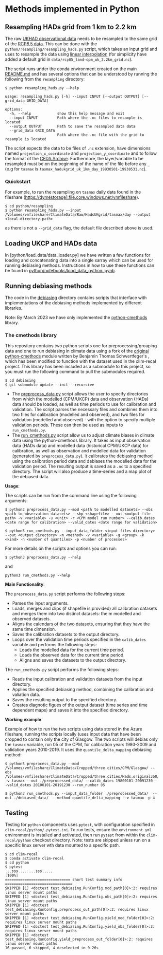 # Methods implemented in Python

## Resampling HADs grid from 1 km to 2.2 km

The raw [UKHAD observational data](https://data.ceda.ac.uk/badc/ukmo-hadobs/data/insitu/MOHC/HadOBS/HadUK-Grid/v1.1.0.0/1km)
needs to be resampled to the same grid of the [RCP8.5 data](https://data.ceda.ac.uk/badc/ukcp18/data/land-cpm/uk/2.2km/rcp85/).
This can be done with the `python/resampling/resampling_hads.py` script, which takes an input
grid and uses to resample the data using [linear interpolation](https://docs.xarray.dev/en/stable/generated/xarray.DataArray.interp.html) (for simplicity have added a
default grid in `data/rcp85_land-cpm_uk_2.2km_grid.nc`).


The script runs under the conda environment created on the main [README.md](../README.md) and has several options that can be understood by
running the following from the `resampling` directory:

```console
$ python resampling_hads.py --help

usage: resampling_hads.py [-h] --input INPUT [--output OUTPUT] [--grid_data GRID_DATA]

options:
  -h, --help            show this help message and exit
  --input INPUT         Path where the .nc files to resample is located
  --output OUTPUT       Path to save the resampled data data
  --grid_data GRID_DATA
                        Path where the .nc file with the grid to resample is located

```

The script expects the data to be files of `.nc` extension, have dimensions named `projection_x_coordinate` and `projection_y_coordinate` and to follow the format
of the [CEDA Archive](https://data.ceda.ac.uk/badc/ukmo-hadobs/data/insitu/MOHC/HadOBS/HadUK-Grid/v1.1.0.0/1km).
Furthermore, the layer/variable to be resampled must be on the beginning of the name of the file before any `_` (e.g for `tasmax` is `tasmax_hadukgrid_uk_1km_day_19930501-19930531.nc`).

### Quickstart

For example, to run the resampling on `tasmax` daily data found in the fileshare (https://dymestorage1.file.core.windows.net/vmfileshare).

```console
$ cd python/resampling
$ python resampling_hads.py --input /Volumes/vmfileshare/ClimateData/Raw/HadsUKgrid/tasmax/day --output <local-directory-path>
```

as there is not a `--grid_data` flag, the default file described above is used.


## Loading UKCP and HADs data

In [python/load_data/data_loader.py] we have written a few functions for loading and concatenating data into a single xarray which
can be used for running debiasing methods. Instructions in how to use these functions can be found in [python/notebooks/load_data_python.ipynb](../notebooks/load_data_python.ipynb).

## Running debiasing methods

The code in the [debiasing](debiasing) directory contains scripts that interface with implementations of the debiasing methods
implemented by different libraries.

Note: By March 2023 we have only implemented the [python-cmethods](https://github.com/alan-turing-institute/python-cmethods) library.


### The cmethods library

This repository contains two python scripts one for preprocessing/grouping data and one to run
debiasing in climate data using a fork of the [original python-cmethods](https://github.com/btschwertfeger/python-cmethods)
module written by Benjamin Thomas Schwertfeger's , which has
been modified to function with the dataset used in the clim-recal project. This library has been included as a
submodule to this project, so you must run the following command to pull the submodules required.

```console
$ cd debiasing
$ git submodule update --init --recursive
```

- The [preprocess_data.py](debiasing/preprocess_data.py) script allows the user to specify directories from which the modelled (CPM/UKCP) data and observation (HADs) data should be loaded, as well as time periods to use for calibration and validation. The script parses the necessary files and combines them into two files for calibration (modelled and observed), and two files for validation (modelled and observed) - with the option to specify multiple validation periods. These can then be used as inputs to `run_cmethods.py`.
- The [run_cmethods.py](debiasing/run_cmethods.py) script allow us to adjust climate biases in climate data using the python-cmethods library.
It takes as input observation data (HADs data) and modelled data (historical CPM/UKCP data) for calibration, as well as observation and modelled data for validation (generated by `preprocess_data.py`). It calibrates the debiasing method using the calibration period data and debiases the modelled data for the validation period. The resulting output is saved as a `.nc` to a specified directory. The script will also produce a time-series and a map plot of the debiased data.

**Usage**:

The scripts can be run from the command line using the following arguments:

```consle
$ python3 preprocess_data.py --mod <path to modelled datasets> --obs <path to observation datasets> --shp <shapefile> --out <output file path> -v <variable> -u <unit> -r <CPM model run number> --calib_dates <date range for calibration> --valid_dates <date range for validation>

$ python3 run_cmethods.py --input_data_folder <input files directory> --out <output directory> -m <method> -v <variable> -g <group> -k <kind> -n <number of quantiles> -p <number of processes>
```

For more details on the scripts and options you can run:
```console
$ python3 preprocess_data.py --help
```
and
```console
python3 run_cmethods.py --help
```
**Main Functionality**:

The `preprocess_data.py` script performs the following steps:

- Parses the input arguments.
- Loads, merges and clips (if shapefile is provided) all calibration datasets and merges them into two distinct datasets: the m modelled and observed datasets.
- Aligns the calendars of the two datasets, ensuring that they have the same time dimension.
- Saves the calibration datasets to the output directory.
- Loops over the validation time periods specified in the `calib_dates` variable and performs the following steps:
  - Loads the modelled data for the current time period.
  - Loads the observed data for the current time period.
  - Aligns and saves the datasets to the output directory.

The `run_cmethods.py` script performs the following steps:
  - Reads the input calibration and validation datasets from the input directory.
  - Applies the specified debiasing method, combining the calibration and valiation data.
  - Saves the resulting output to the specified directory.
  - Creates diagnotic figues of the output dataset (time series and time dependent maps) and saves it into the specified directory.

**Working example**.

Example of how to run the two scripts using data stored in the Azure fileshare, running the scripts locally (uses input data that have been cropped to contain only the city of Glasgow. The two scripts will debias only the `tasmax` variable, run 05 of the CPM, for calibration years 1980-2009 and validation years 2010-2019. It uses the `quantile_delta_mapping` debiasing method:
```console
$ python3 preprocess_data.py --mod /Volumes/vmfileshare/ClimateData/Cropped/three.cities/CPM/Glasgow/ --obs /Volumes/vmfileshare/ClimateData/Cropped/three.cities/Hads.original360/Glasgow/ -v tasmax --out ./preprocessed_data/ --calib_dates 19800101-20091230 --valid_dates 20100101-20191230 --run_number 05

$ python3 run_cmethods.py --input_data_folder ./preprocessed_data/  --out ./debiased_data/  --method quantile_delta_mapping --v tasmax -p 4
```

## Testing

Testing for `python` components uses `pytest`, with configuration specified in `clim-recal/python/.pytest.ini`. To run tests, ensure the `environment.yml` environment is installed and activated, then run `pytest` from within the `clim-recal/python` checkout directory. Note: tests are skipped unless run on a specific linux server wth data mounted to a specific path.

```console
$ cd clim-recal
$ conda activate clim-recal
$ cd python
$ pytest
...sss........sss.....                                                         [100%]
============================== short test summary info ===============================
SKIPPED [1] <doctest test_debiasing.RunConfig.mod_path[0]>:2: requires linux server mount paths
SKIPPED [1] <doctest test_debiasing.RunConfig.obs_path[0]>:2: requires linux server mount paths
SKIPPED [1] <doctest test_debiasing.RunConfig.preprocess_out_path[0]>:2: requires linux server mount paths
SKIPPED [1] <doctest test_debiasing.RunConfig.yield_mod_folder[0]>:2: requires linux server mount paths
SKIPPED [1] <doctest test_debiasing.RunConfig.yield_obs_folder[0]>:2: requires linux server mount paths
SKIPPED [1] <doctest test_debiasing.RunConfig.yield_preprocess_out_folder[0]>:2: requires linux server mount paths
16 passed, 6 skipped, 4 deselected in 0.26s
```
